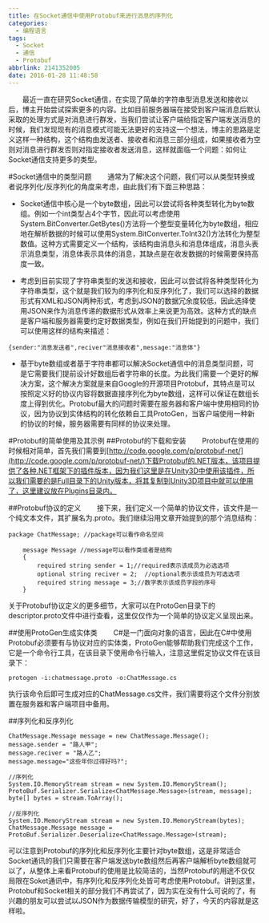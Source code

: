 ```yaml
---
title: 在Socket通信中使用Protobuf来进行消息的序列化
categories:
  - 编程语言
tags:
  - Socket
  - 通信
  - Protobuf
abbrlink: 2141352005
date: 2016-01-28 11:48:58
---
```

&emsp;&emsp;最近一直在研究Socket通信，在实现了简单的字符串型消息发送和接收以后，博主开始尝试探索更多的内容。比如目前服务器端在接受到客户端消息后默认采取的处理方式是对消息进行群发，当我们尝试让客户端给指定客户端发送消息的时候，我们发现现有的消息模式可能无法更好的支持这一个想法，博主的思路是定义这样一种结构，这个结构由发送者、接收者和消息三部分组成，如果接收者为空则对消息进行群发否则对指定接收者发送消息，这样就面临一个问题：如何让Socket通信支持更多的类型。

<!--more-->

#Socket通信中的类型问题
&emsp;&emsp;通常为了解决这个问题，我们可以从类型转换或者说序列化/反序列化的角度来考虑，由此我们有下面三种思路：
* Socket通信中核心是一个byte数组，因此可以尝试将各种类型转化为byte数组。例如一个int类型占4个字节，因此可以考虑使用System.BitConverter.GetBytes()方法将一个整型变量转化为byte数组，相应地在解析数据的时候可以使用System.BitConverter.ToInt32()方法转化为整型数值。这种方式需要定义一个结构，该结构由消息头和消息体组成，消息头表示消息类型，消息体表示具体的消息，其缺点是在收发数据的时候需要保持高度一致。

* 考虑到目前实现了字符串类型的发送和接收，因此可以尝试将各种类型转化为字符串类型，这个就是我们较为的序列化和反序列化了，我们可以选择的数据形式有XML和JSON两种形式，考虑到JSON的数据冗余度较低，因此选择使用JSON来作为消息传递的数据形式从效率上来说更为高效。这种方式的缺点是客户端和服务器需要约定好数据类型，例如在我们开始提到的问题中，我们可以使用这样的结构来描述：
```
{sender:"消息发送者",reciver"消息接收者",message:"消息体"}
```
* 基于byte数组或者基于字符串都可以解决Socket通信中的消息类型问题，可是它需要我们提前设计好数组后者字符串的长度。为此我们需要一个更好的解决方案，这个解决方案就是来自Google的开源项目Protobuf，其特点是可以按照定义好的协议内容将数据直接序列化为byte数组，这样可以保证在数组长度上得到优化。Protobuf最大的问题时需要在服务器和客户端中使用相同的协议，因为协议到实体结构的转化依赖自工具ProtoGen，当客户端使用一种新的协议的时候，服务器需要有同样的协议来处理。

#Protobuf的简单使用及其示例
##Protobuf的下载和安装
&emsp;&emsp;Protobuf在使用的时候相对简单，首先我们需要到[http://code.google.com/p/protobuf-net/](http://code.google.com/p/protobuf-net/)下载Protobuf的.NET版本，该项目提供了各种.NET框架下的插件版本，因为我们这里是在Unity3D中使用该插件，所以我们需要的是Full目录下的Unity版本，将其复制到Unity3D项目中就可以使用了，这里建议放在Plugins目录内。

##Protobuf协议的定义
&emsp;&emsp;接下来，我们定义一个简单的协议文件，该文件是一个纯文本文件，其扩展名为.proto。我们继续沿用文章开始提到的那个消息结构：
```
package ChatMessage; //package可以看作命名空间

    message Message //message可以看作类或者是结构
    {
        required string sender = 1;//required表示该成员为必选选项
        optional string reciver = 2;  //optional表示该成员为可选选项
        required string message = 3;//数字表示该成员字段的序号
    }
```
关于Protobuf协议定义的更多细节，大家可以在ProtoGen目录下的descriptor.proto文件中进行查看，这里仅仅作为一个简单的协议定义呈现出来。

##使用ProtoGen生成实体类
&emsp;&emsp;C#是一门面向对象的语言，因此在C#中使用Protobuf必须要有与协议对应的实体类，ProtoGen能够帮助我们完成这个工作，它是一个命令行工具，在该目录下使用命令行输入，注意这里假定协议文件在该目录下：
```
protogen -i:chatmessage.proto -o:ChatMessage.cs
```
执行该命令后即可生成对应的ChatMessage.cs文件，我们需要将这个文件分别放置在服务器和客户端项目中备用。

##序列化和反序列化
```
ChatMessage.Message message = new ChatMessage.Message();
message.sender = "路人甲";
message.reciver = "路人乙";
message.message="这些年你过得好吗?";

//序列化
System.IO.MemoryStream stream = new System.IO.MemoryStream();
ProtoBuf.Serializer.Serialize<ChatMessage.Message>(stream, message);
byte[] bytes = stream.ToArray();

//反序列化
System.IO.MemoryStream stream = new System.IO.MemoryStream(bytes);
ChatMessage.Message message = ProtoBuf.Serializer.Deserialize<ChatMessage.Message>(stream);
```

可以注意到Protobuf的序列化和反序列化主要针对byte数组，这是非常适合Socket通讯的我们只需要在客户端发送byte数组然后再客户端解析byte数组就可以了，从整体上来看Protobuf的使用是比较简洁的，当然Protobuf的用途不仅仅局限在Soket通讯中，有序列化和反序列化处皆可考虑使用Protobuf。讲到这里，Protobuf和Socket相关的部分我们不再尝试了，因为实在没有什么可说的了，有兴趣的朋友可以尝试以JSON作为数据传输模型的研究，好了，今天的内容就是这样啦。



